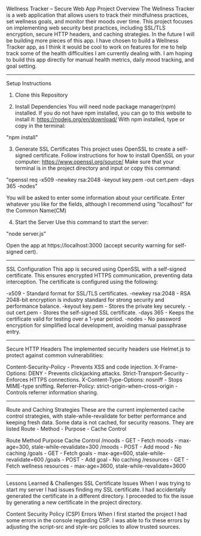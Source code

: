 Wellness Tracker – Secure Web App
Project Overview
The Wellness Tracker is a web application that allows users to track their mindfulness practices, set wellness goals, and monitor their moods over time. This project focuses on implementing web security best practices, including SSL/TLS encryption, secure HTTP headers, and caching strategies. In the future I will be building more pieces of this app. I have chosen to build a Wellness Tracker app, as I think it would be cool to work on features for me to help track some of the health difficulties I am currently dealing with. I am hoping to build this app directly for manual health metrics, daily mood tracking, and goal setting.

------------------------------------------------------------------------------------

Setup Instructions
1. Clone this Repository

2. Install Dependencies
You will need node package manager(npm) installed. If you do not have npm installed, you can go to this website to install it: https://nodejs.org/en/download/
With npm installed, type or copy in the terminal:

"npm install"


3. Generate SSL Certificates
This project uses OpenSSL to create a self-signed certificate.
Follow instructions for how to install OpenSSL on your computer: https://www.openssl.org/source/
Make sure that your terminal is in the project directory and input or copy this command:


"openssl req -x509 -newkey rsa:2048 -keyout key.pem -out cert.pem -days 365 -nodes"

You will be asked to enter some information about your certificate. Enter whatever you like for the fields, although I recommend using "localhost" for the Common Name(CM)

4. Start the Server
Use this command to start the server:

"node server.js"

Open the app at https://localhost:3000 (accept security warning for self-signed cert).

------------------------------------------------------------------------------------

SSL Configuration
This app is secured using OpenSSL with a self-signed certificate. This ensures encrypted HTTPS communication, preventing data interception.
The certificate is configured using the following:

-x509 - Standard format for SSL/TLS certificates.
-newkey rsa:2048 - RSA 2048-bit encryption	is industry standard for strong security and performance balance.
-keyout key.pem - Stores the private key securely.
-out cert.pem - Stores the self-signed SSL certificate.
-days 365 - Keeps the certificate valid for testing over a 1-year period.
-nodes - No password encryption for simplified local development, avoiding manual passphrase entry.

------------------------------------------------------------------------------------

Secure HTTP Headers
The implemented security headers use Helmet.js to protect against common vulnerabilities:

Content-Security-Policy - Prevents XSS and code injection.
X-Frame-Options: DENY - Prevents clickjacking attacks.
Strict-Transport-Security - Enforces HTTPS connections.
X-Content-Type-Options: nosniff - Stops MIME-type sniffing.
Referrer-Policy: strict-origin-when-cross-origin - Controls referrer information sharing.

------------------------------------------------------------------------------------

Route and Caching Strategies
These are the current implemented cache control strategies, with stale-while-revalidate for better performance and keeping fresh data. Some data is not cached, for security reasons.
They are listed Route - Method - Purpose - Cache Control

Route	Method	Purpose	Cache Control
/moods - GET - Fetch moods - max-age=300, stale-while-revalidate=300
/moods - POST - Add mood - No caching
/goals - GET - Fetch goals - max-age=600, stale-while-revalidate=600
/goals - POST - Add goal - No caching
/resources - GET - Fetch wellness resources - max-age=3600, stale-while-revalidate=3600

------------------------------------------------------------------------------------

Lessons Learned & Challenges
SSL Certificate Issues
When I was trying to start my server I had issues finding my SSL certificate. I had accidentally generated the certificate in a different directory. I proceeded to fix the issue by generating a new certificate in the project directory.

Content Security Policy (CSP) Errors
When I first started the project I had some errors in the console regarding CSP. I was able to fix these errors by adjusting the script-src and style-src policies to allow trusted sources.
